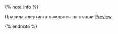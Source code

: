 {% note info %}

Правила алертинга находятся на стадии [Preview](../../overview/concepts/launch-stages.md).

{% endnote %}